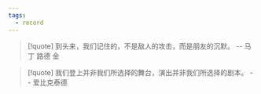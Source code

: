 ```yaml
---
tags:
  - record
---
```

> [!quote]
> 到头来，我们记住的，不是敌人的攻击，而是朋友的沉默。
> -- 马丁 路德 金

> [!quote]
> 我们登上并非我们所选择的舞台，演出并非我们所选择的剧本。
> -- 爱比克泰德
